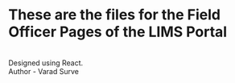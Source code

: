 # These are the files for the Field Officer Pages of the LIMS Portal
<br>
Designed using React.
<br>
Author - Varad Surve